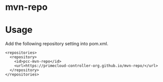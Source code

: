 # mvn-repo

# Usage

Add the following repository setting into pom.xml.

```
<repositories>
  <repository>
    <id>pcc-mvn-repo</id>
    <url>https://primecloud-controller-org.github.io/mvn-repo/</url>
  </repository>
</repositories>
```

